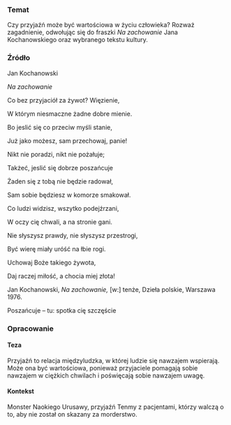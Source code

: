 ### Temat
Czy przyjaźń może być wartościowa w życiu człowieka? Rozważ zagadnienie, odwołując się do fraszki _Na zachowanie_ Jana Kochanowskiego oraz wybranego tekstu kultury.

### Źródło
Jan Kochanowski

_Na zachowanie_

Co bez przyjaciół za żywot? Więzienie,

W którym niesmaczne żadne dobre mienie.

Bo jeslić się co przeciw myśli stanie,

Już jako możesz, sam przechowaj, panie!

Nikt nie poradzi, nikt nie pożałuje;

Takżeć, jeslić się dobrze poszańcuje

Żaden się z tobą nie będzie radował,

Sam sobie będziesz w komorze smakował.

Co ludzi widzisz, wszytko podejźrzani,

W oczy cię chwali, a na stronie gani.

Nie słyszysz prawdy, nie słyszysz przestrogi,

Być wierę miały uróść na łbie rogi.

Uchowaj Boże takiego żywota,

Daj raczej miłość, a chocia miej złota!

Jan Kochanowski, _Na zachowanie,_ [w:] tenże, Dzieła polskie, Warszawa 1976.

Poszańcuje – tu: spotka cię szczęście

### Opracowanie
#### Teza
Przyjaźń to relacja międzyludzka, w której ludzie się nawzajem wspierają. Może ona być wartościowa, ponieważ przyjaciele pomagają sobie nawzajem w ciężkich chwilach i poświęcają sobie nawzajem uwagę.
#### Kontekst
Monster Naokiego Urusawy, przyjaźń Tenmy z pacjentami, którzy walczą o to, aby nie został on skazany za morderstwo.
